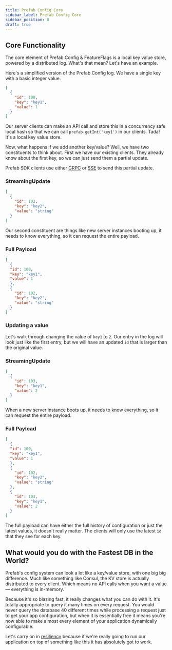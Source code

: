 ```yaml
---
title: Prefab Config Core
sidebar_label: Prefab Config Core
sidebar_position: 8
draft: true
---
```


## Core Functionality

The core element of Prefab Config & FeatureFlags is a local key value store, powered by a distributed log. 
What's that mean? Let's have an example. 

Here's a simplified version of the Prefab Config log. We have a single key with a basic integer value.
```json
[
  {
    "id": 100,
    "key": "key1",
    "value": 1
  }
]
```

Our server clients can make an API call and store this in a concurrency safe local hash so that we can call `prefab.getInt('key1')` in our clients. 
Tada! It's a local key value store. 

Now, what happens if we add another key/value? Well, we have two constituents to think about. First we have our existing clients. 
They already know about the first key, so we can just send them a partial update. 

Prefab SDK clients use either [GRPC](https://grpc.io/) or [SSE](https://developer.mozilla.org/en-US/docs/Web/API/Server-sent_events/Using_server-sent_events) 
to send this partial update.

### StreamingUpdate
```json
[
  {
    "id": 102,
    "key": "key2",
    "value": "string"
  }
]
```

Our second constituent are things like new server instances booting up, it needs to know everything, so it can request the entire payload.

### Full Payload
```json
[  
  {
  "id": 100,
  "key": "key1",
  "value": 1
  },
  {
    "id": 102,
    "key": "key2",
    "value": "string"
  }
]
```

### Updating a value

Let's walk through changing the value of `key1` to `2`. Our entry in the log will look just like the first entry, but we will have an updated `id` that
is larger than the original value.

### StreamingUpdate
```json
[
  {
    "id": 103,
    "key": "key1",
    "value": 2
  }
]
```

When a new server instance boots up, it needs to know everything, so it can request the entire payload.

### Full Payload
```json
[  
  {
  "id": 100,
  "key": "key1",
  "value": 1
  },
  {
    "id": 102,
    "key": "key2",
    "value": "string"
  },
  {
    "id": 103,
    "key": "key1",
    "value": 2
  }
]
```
The full payload can have either the full history of configuration or just the latest values, it doesn't really matter. The clients will only use the
latest `id` that they see for each key.


## What would you do with the Fastest DB in the World?

Prefab's config system can look a lot like a key/value store, with one big big difference.
Much like something like Consul, the KV store is actually distributed to every client. Which means no API calls when you want a value — everything is in-memory.

Because it's so blazing fast, it really changes what you can do with it. It's totally appropriate to query it many times on every request.
You would never query the database 40 different times while processing a request just to get your app configuration, but when it is essentially
free it means you're now able to make almost every element of your application dynamically configurable.

Let's carry on in [resiliency](resiliency) because if we're really going to run our application on top of something like this
it has absolutely got to work.
